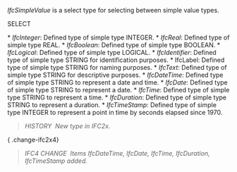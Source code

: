 _IfcSimpleValue_ is a select type for selecting between simple value types.

SELECT

\*  _IfcInteger_: Defined type of simple type INTEGER. 
\*  _IfcReal_: Defined type of simple type REAL. 
\*  _IfcBoolean_: Defined type of simple type BOOLEAN. 
\*  _IfcLogical_: Defined type of simple type LOGICAL. 
\*  _IfcIdentifier_: Defined type of simple type STRING for identification purposes. 
\* IfcLabel: Defined type of simple type STRING for naming purposes. 
\*  _IfcText_: Defined type of simple type STRING for descriptive purposes. 
\*  _IfcDateTime_: Defined type of simple type STRING to represent a date and time. 
\*  _IfcDate_: Defined type of simple type STRING to represent a date. 
\*  _IfcTime_: Defined type of simple type STRING to represent a time. 
\*  _IfcDuration_: Defined type of simple type STRING to represent a duration. 
\*  _IfcTimeStamp_: Defined type of simple type INTEGER to represent a point in time by seconds elapsed since 1970. 

> _HISTORY&nbsp; New type in IFC2x._

{ .change-ifc2x4}
> _IFC4 CHANGE&nbsp; Items _IfcDateTime_,
      _IfcDate_, _IfcTime_, _IfcDuration_,
      _IfcTimeStamp_ added._
